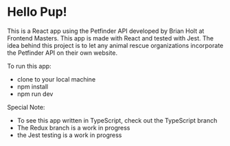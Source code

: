# Hello Pup! 
This is a React app using the Petfinder API developed by Brian Holt at Frontend Masters. This app is made with React and tested with Jest.  The idea behind this project is to let any animal rescue organizations incorporate the Petfinder API on their own website. 

To run this app: <br />
+ clone to your local machine
+ npm install
+ npm run dev

Special Note: <br />
+ To see this app written in TypeScript, check out the TypeScript branch
+ The Redux branch is a work in progress
+ the Jest testing is a work in progress
